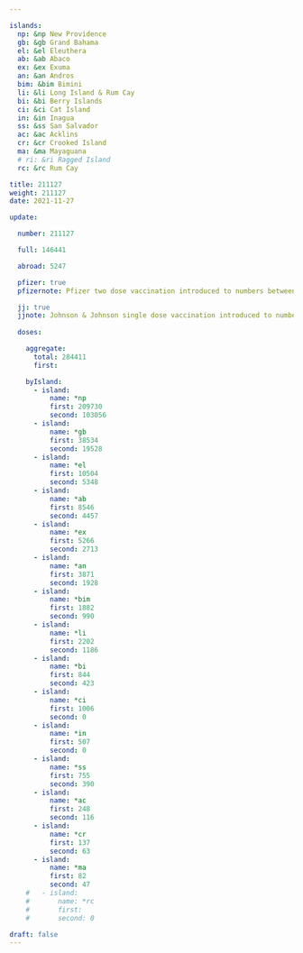 ```yaml
---

islands:
  np: &np New Providence
  gb: &gb Grand Bahama
  el: &el Eleuthera
  ab: &ab Abaco
  ex: &ex Exuma
  an: &an Andros
  bim: &bim Bimini
  li: &li Long Island & Rum Cay
  bi: &bi Berry Islands
  ci: &ci Cat Island
  in: &in Inagua
  ss: &ss San Salvador
  ac: &ac Acklins
  cr: &cr Crooked Island
  ma: &ma Mayaguana
  # ri: &ri Ragged Island
  rc: &rc Rum Cay

title: 211127
weight: 211127
date: 2021-11-27

update:

  number: 211127

  full: 146441

  abroad: 5247

  pfizer: true
  pfizernote: Pfizer two dose vaccination introduced to numbers between Saturday, Aug 07, 2021 and  Saturday, Aug 14, 2021 period.

  jj: true
  jjnote: Johnson & Johnson single dose vaccination introduced to numbers between Sat, Sep 4, 2021 and Fri, Sep 10, 2021 period.
  
  doses:

    aggregate:
      total: 284411
      first: 

    byIsland:
      - island:
          name: *np
          first: 209730
          second: 103056
      - island:
          name: *gb
          first: 38534
          second: 19528
      - island:
          name: *el
          first: 10504
          second: 5348
      - island:
          name: *ab
          first: 8546
          second: 4457
      - island:
          name: *ex
          first: 5266
          second: 2713
      - island:
          name: *an
          first: 3871
          second: 1928
      - island:
          name: *bim
          first: 1882
          second: 990
      - island:
          name: *li
          first: 2202
          second: 1186
      - island:
          name: *bi
          first: 844
          second: 423
      - island:
          name: *ci
          first: 1006
          second: 0
      - island:
          name: *in
          first: 507
          second: 0
      - island:
          name: *ss
          first: 755
          second: 390
      - island:
          name: *ac
          first: 248
          second: 116
      - island:
          name: *cr
          first: 137
          second: 63
      - island:
          name: *ma
          first: 82
          second: 47
    #   - island:
    #       name: *rc
    #       first: 
    #       second: 0

draft: false
---
```


